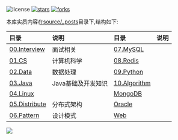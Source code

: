 ![license](https://img.shields.io/packagist/l/doctrine/orm.svg)
[![stars](https://img.shields.io/github/stars/luvx21/hexo.svg?style=flat&label=Star)](https://github.com/luvx21/hexo/stargazers)
[![forks](https://img.shields.io/github/forks/luvx21/hexo.svg?style=flat&label=Fork)](https://github.com/luvx21/hexo/fork)

本库实质内容在[source/_posts](./source/_posts)目录下,结构如下:

| 目录                                           | 说明               | 目录                                         | 说明 |
| :--------------------------------------------- | :----------------- | :------------------------------------------- | :--- |
| [00.Interview](./source/_posts/00.Interview)   | 面试相关           | [07.MySQL](./source/_posts/07.MySQL)         |      |
| [01.CS](./source/_posts/01.CS)                 | 计算机科学         | [08.Redis](./source/_posts/08.Redis)         |      |
| [02.Data](./source/_posts/02.Data)             | 数据处理           | [09.Python](./source/_posts/09.Python)       |      |
| [03.Java](./source/_posts/03.Java)             | Java基础及开发知识 | [10.Algorithm](./source/_posts/10.Algorithm) |      |
| [04.Linux](./source/_posts/04.Linux)           |                    | [MongoDB](./source/_posts/MongoDB)           |      |
| [05.Distribute](./source/_posts/05.Distribute) | 分布式架构         | [Oracle](./source/_posts/Oracle)             |      |
| [06.Pattern](./source/_posts/06.Pattern)       | 设计模式           | [Web](./source/_posts/Web)                   |      |




[![](https://static.segmentfault.com/v-5b1df2a7/global/img/creativecommons-cc.svg)](https://creativecommons.org/licenses/by-nc-nd/4.0/)
